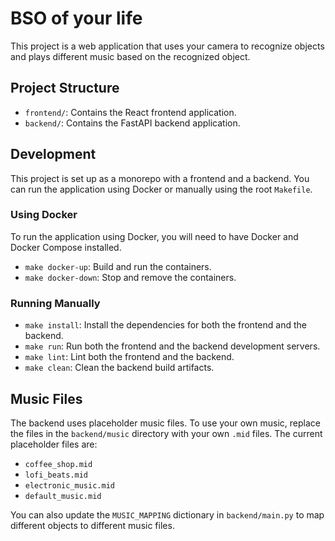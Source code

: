 # BSO of your life

This project is a web application that uses your camera to recognize objects and plays different music based on the recognized object.

## Project Structure

- `frontend/`: Contains the React frontend application.
- `backend/`: Contains the FastAPI backend application.

## Development

This project is set up as a monorepo with a frontend and a backend. You can run the application using Docker or manually using the root `Makefile`.

### Using Docker

To run the application using Docker, you will need to have Docker and Docker Compose installed.

- `make docker-up`: Build and run the containers.
- `make docker-down`: Stop and remove the containers.

### Running Manually

- `make install`: Install the dependencies for both the frontend and the backend.
- `make run`: Run both the frontend and the backend development servers.
- `make lint`: Lint both the frontend and the backend.
- `make clean`: Clean the backend build artifacts.

## Music Files

The backend uses placeholder music files. To use your own music, replace the files in the `backend/music` directory with your own `.mid` files. The current placeholder files are:

- `coffee_shop.mid`
- `lofi_beats.mid`
- `electronic_music.mid`
- `default_music.mid`

You can also update the `MUSIC_MAPPING` dictionary in `backend/main.py` to map different objects to different music files.
